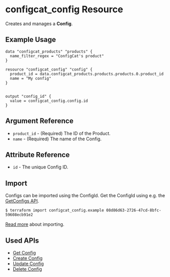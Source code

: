 # configcat_config Resource

Creates and manages a **Config**.  

## Example Usage

```hcl
data "configcat_products" "products" {
  name_filter_regex = "ConfigCat's product"
}

resource "configcat_config" "config" {
  product_id = data.configcat_products.products.products.0.product_id
  name = "My config"
}


output "config_id" {
  value = configcat_config.config.id
}
```

## Argument Reference

* `product_id` - (Required) The ID of the Product.
* `name` - (Required) The name of the Config.

## Attribute Reference

* `id` - The unique Config ID.

## Import

Configs can be imported using the ConfigId. Get the ConfigId using e.g. the [GetConfigs API](https://api.configcat.com/docs/#operation/get-configs).

```
$ terraform import configcat_config.example 08d86d63-2726-47cd-8bfc-59608ecb91e2
```

[Read more](https://learn.hashicorp.com/tutorials/terraform/state-import) about importing.

## Used APIs
* [Get Config](https://api.configcat.com/docs/index.html#operation/get-config)
* [Create Config](https://api.configcat.com/docs/index.html#operation/create-config)
* [Update Config](https://api.configcat.com/docs/index.html#operation/update-config)
* [Delete Config](https://api.configcat.com/docs/index.html#operation/delete-config)
